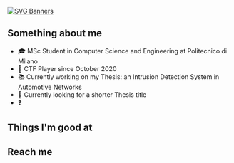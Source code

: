 [![SVG Banners](https://svg-banners.vercel.app/api?type=glitch&text1=hi,%20I'm20Gregorio&width=800&height=400)](https://github.com/Akshay090/svg-banners)
## Something about me
- 🎓 MSc Student in Computer Science and Engineering at Politecnico di Milano
- 🚩 CTF Player since October 2020
- 📚 Currently working on my Thesis: an Intrusion Detection System in Automotive Networks
- 🔎 Currently looking for a shorter Thesis title
- ❓ 

## Things I'm good at

## Reach me

